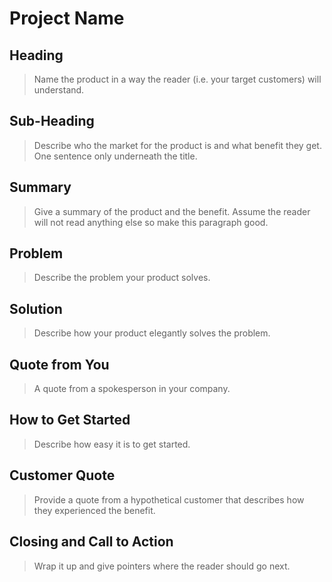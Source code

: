 # Project Name #
 
## Heading ##
  > Name the product in a way the reader (i.e. your target customers) will understand.
## Sub-Heading ##
  > Describe who the market for the product is and what benefit they get. One sentence only underneath the title.
## Summary ##
  > Give a summary of the product and the benefit. Assume the reader will not read anything else so make this paragraph good.
## Problem ##
  > Describe the problem your product solves.
## Solution ##
  > Describe how your product elegantly solves the problem. 
## Quote from You ##
  > A quote from a spokesperson in your company.
## How to Get Started ##
  > Describe how easy it is to get started.
## Customer Quote ##
  > Provide a quote from a hypothetical customer that describes how they experienced the benefit.
## Closing and Call to Action ##
  > Wrap it up and give pointers where the reader should go next.
